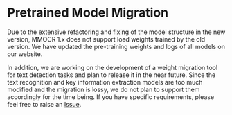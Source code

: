 # Pretrained Model Migration

Due to the extensive refactoring and fixing of the model structure in the new version, MMOCR 1.x does not support load weights trained by the old version. We have updated the pre-training weights and logs of all models on our website.

In addition, we are working on the development of a weight migration tool for text detection tasks and plan to release it in the near future. Since the text recognition and key information extraction models are too much modified and the migration is lossy, we do not plan to support them accordingly for the time being. If you have specific requirements, please feel free to raise an [Issue](https://github.com/open-mmlab/mmocr/issues).
